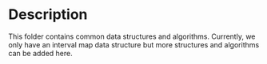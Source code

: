 # Description

This folder contains common data structures and algorithms. Currently, we only have an interval map data structure but more structures and algorithms can be added here.
